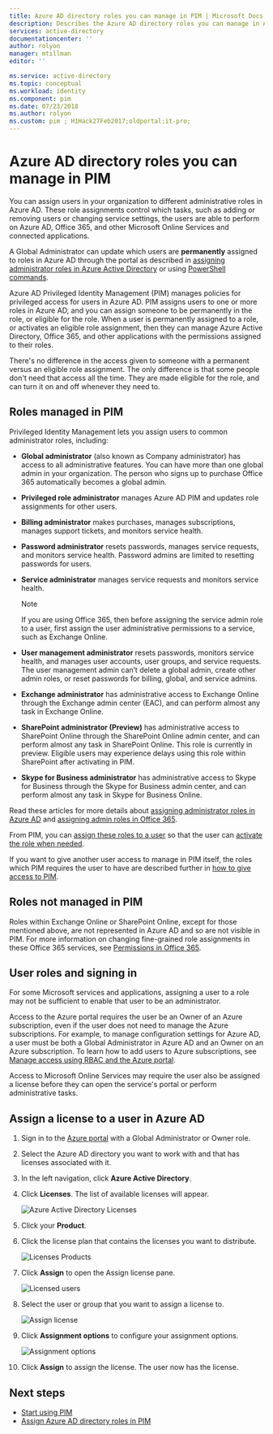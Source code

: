 ```yaml
---
title: Azure AD directory roles you can manage in PIM | Microsoft Docs
description: Describes the Azure AD directory roles you can manage in Azure AD Privileged Identity Management (PIM).
services: active-directory
documentationcenter: ''
author: rolyon
manager: mtillman
editor: ''

ms.service: active-directory
ms.topic: conceptual
ms.workload: identity
ms.component: pim
ms.date: 07/23/2018
ms.author: rolyon
ms.custom: pim ; H1Hack27Feb2017;oldportal;it-pro;
---
```

# Azure AD directory roles you can manage in PIM
<!-- **PLACEHOLDER: Need description of how this works. Azure PIM uses roles from MSODS objects.**-->

You can assign users in your organization to different administrative roles in Azure AD. These role assignments control which tasks, such as adding or removing users or changing service settings, the users are able to perform on Azure AD, Office 365, and other Microsoft Online Services and connected applications.  

A Global Administrator can update which users are **permanently** assigned to roles in Azure AD through the portal as described in [assigning administrator roles in Azure Active Directory](../users-groups-roles/directory-assign-admin-roles.md) or using [PowerShell commands](/powershell/module/azuread#directory_roles).

Azure AD Privileged Identity Management (PIM) manages policies for privileged access for users in Azure AD. PIM assigns users to one or more roles in Azure AD, and you can assign someone to be permanently in the role, or eligible for the role. When a user is permanently assigned to a role, or activates an eligible role assignment, then they can manage Azure Active Directory, Office 365, and other applications with the permissions assigned to their roles.

There's no difference in the access given to someone with a permanent versus an eligible role assignment. The only difference is that some people don't need that access all the time. They are made eligible for the role, and can turn it on and off whenever they need to.

## Roles managed in PIM
Privileged Identity Management lets you assign users to common administrator roles, including:

* **Global administrator** (also known as Company administrator) has access to all administrative features. You can have more than one global admin in your organization. The person who signs up to purchase Office 365 automatically becomes a global admin.
* **Privileged role administrator** manages Azure AD PIM and updates role assignments for other users.  
* **Billing administrator** makes purchases, manages subscriptions, manages support tickets, and monitors service health.
* **Password administrator** resets passwords, manages service requests, and monitors service health. Password admins are limited to resetting passwords for users.
* **Service administrator** manages service requests and monitors service health.
  
  > [!NOTE]
  > If you are using Office 365, then before assigning the service admin role to a user, first assign the user administrative permissions to a service, such as Exchange Online.
  > 
  > 
* **User management administrator** resets passwords, monitors service health, and manages user accounts, user groups, and service requests. The user management admin can’t delete a global admin, create other admin roles, or reset passwords for billing, global, and service admins.
* **Exchange administrator** has administrative access to Exchange Online through the Exchange admin center (EAC), and can perform almost any task in Exchange Online.
* **SharePoint administrator (Preview)** has administrative access to SharePoint Online through the SharePoint Online admin center, and can perform almost any task in SharePoint Online. This role is currently in preview. Eligible users may experience delays using this role within SharePoint after activating in PIM.
* **Skype for Business administrator** has administrative access to Skype for Business through the Skype for Business admin center, and can perform almost any task in Skype for Business Online.

Read these articles for more details about [assigning administrator roles in Azure AD](../users-groups-roles/directory-assign-admin-roles.md) and [assigning admin roles in Office 365](https://support.office.com/article/Assigning-admin-roles-in-Office-365-eac4d046-1afd-4f1a-85fc-8219c79e1504).

<!--**PLACEHOLDER: The above article may not be the one we want since PIM gets roles from places other that Office 365**-->


From PIM, you can [assign these roles to a user](pim-how-to-add-role-to-user.md) so that the user can [activate the role when needed](pim-how-to-activate-role.md).

If you want to give another user access to manage in PIM itself, the roles which PIM requires the user to have are described further in [how to give access to PIM](pim-how-to-give-access-to-pim.md).

<!-- ## The PIM Security Administrator Role **PLACEHOLDER: Need description of the Security Administrator role.**-->

## Roles not managed in PIM
Roles within Exchange Online or SharePoint Online, except for those mentioned above, are not represented in Azure AD and so are not visible in PIM. For more information on changing fine-grained role assignments in these Office 365 services, see [Permissions in Office 365](https://support.office.com/article/Permissions-in-Office-365-da585eea-f576-4f55-a1e0-87090b6aaa9d).

<!--**The above links might be replaced by ones that are from within this documentation repository **-->


## User roles and signing in
For some Microsoft services and applications, assigning a user to a role may not be sufficient to enable that user to be an administrator.

Access to the Azure portal requires the user be an Owner of an Azure subscription, even if the user does not need to manage the Azure subscriptions.  For example, to manage configuration settings for Azure AD, a user must be both a Global Administrator in Azure AD and an Owner on an Azure subscription.  To learn how to add users to Azure subscriptions, see [Manage access using RBAC and the Azure portal](../..//role-based-access-control/role-assignments-portal.md).

Access to Microsoft Online Services may require the user also be assigned a license before they can open the service's portal or perform administrative tasks.

## Assign a license to a user in Azure AD

1. Sign in to the [Azure portal](http://portal.azure.com) with a Global Administrator or Owner role.

1. Select the Azure AD directory you want to work with and that has licenses associated with it.

1. In the left navigation, click **Azure Active Directory**.

1. Click **Licenses**. The list of available licenses will appear.

    ![Azure Active Directory Licenses](./media/pim-roles/licenses-overview.png)

1. Click your **Product**.

1. Click the license plan that contains the licenses you want to distribute.

    ![Licenses Products](./media/pim-roles/licenses-products.png)

1. Click **Assign** to open the Assign license pane.

    ![Licensed users](./media/pim-roles/licenses-licensed-users.png)

1. Select the user or group that you want to assign a license to.

    ![Assign license](./media/pim-roles/licenses-assign-license.png)

1. Click **Assignment options** to configure your assignment options.

    ![Assignment options](./media/pim-roles/licenses-assignment-options.png)

1. Click **Assign** to assign the license. The user now has the license.

<!--Every topic should have next steps and links to the next logical set of content to keep the customer engaged-->
## Next steps

- [Start using PIM](pim-getting-started.md)
- [Assign Azure AD directory roles in PIM](pim-how-to-add-role-to-user.md)

